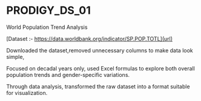 # PRODIGY_DS_01
World Population Trend Analysis

[Dataset :- https://data.worldbank.org/indicator/SP.POP.TOTL](url)

Downloaded the dataset,removed unnecessary columns to make data look simple,

Focused on decadal years only, used Excel formulas to explore both overall population trends and gender-specific variations.

Through data analysis, transformed the raw dataset into a format suitable for visualization. 


 

